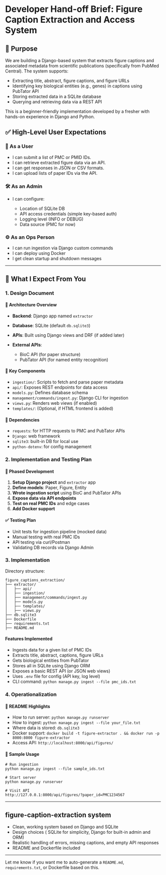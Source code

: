 # Developer Hand-off Brief: Figure Caption Extraction and Access System

## 🎯 Purpose

We are building a Django-based system that extracts figure captions and associated metadata from scientific publications (specifically from PubMed Central). The system supports:

* Extracting title, abstract, figure captions, and figure URLs
* Identifying key biological entities (e.g., genes) in captions using PubTator API
* Storing extracted data in a SQLite database
* Querying and retrieving data via a REST API

This is a beginner-friendly implementation developed by a fresher with hands-on experience in Django and Python.

## ✅ High-Level User Expectations

### 👤 As a User

* I can submit a list of PMC or PMID IDs.
* I can retrieve extracted figure data via an API.
* I can get responses in JSON or CSV formats.
* I can upload lists of paper IDs via the API.

### 🛠️ As an Admin

* I can configure:

  * Location of SQLite DB
  * API access credentials (simple key-based auth)
  * Logging level (INFO or DEBUG)
  * Data source (PMC for now)


### ⚙️ As an Ops Person

* I can run ingestion via Django custom commands
* I can deploy using Docker
* I get clean startup and shutdown messages

---

## 📝 What I Expect From You

### 1. Design Document

#### 🧱 Architecture Overview

* **Backend**: Django app named `extractor`
* **Database**: SQLite (default `db.sqlite3`)
* **APIs**: Built using Django views and DRF (if added later)
* **External APIs**:

  * BioC API (for paper structure)
  * PubTator API (for named entity recognition)

#### 🔑 Key Components

* `ingestion/`: Scripts to fetch and parse paper metadata
* `api/`: Exposes REST endpoints for data access
* `models.py`: Defines database schema
* `management/commands/ingest.py`: Django CLI for ingestion
* `views.py`: Renders web views (if enabled)
* `templates/`: (Optional, if HTML frontend is added)

#### 🧩 Dependencies

* `requests`: for HTTP requests to PMC and PubTator APIs
* `Django`: web framework
* `sqlite3`: built-in DB for local use
* `python-dotenv`: for config management

### 2. Implementation and Testing Plan

#### 🔄 Phased Development

1. **Setup Django project** and `extractor` app
2. **Define models**: Paper, Figure, Entity
3. **Wrote ingestion script** using BioC and PubTator APIs
4. **Expose data via API endpoints**
5. **Test on real PMC IDs** and edge cases
6. **Add Docker support**


#### ✅ Testing Plan

* Unit tests for ingestion pipeline (mocked data)
* Manual testing with real PMC IDs
* API testing via curl/Postman
* Validating DB records via Django Admin

### 3. Implementation

Directory structure:

```
figure_captions_extraction/
├── extractor/
│   ├── api/
│   ├── ingestion/
│   ├── management/commands/ingest.py
│   ├── models.py
│   ├── templates/
│   ├── views.py
├── db.sqlite3
├── Dockerfile
├── requirements.txt
├── README.md
```

#### Features Implemented

* Ingests data for a given list of PMC IDs
* Extracts title, abstract, captions, figure URLs
* Gets biological entities from PubTator
* Stores all in SQLite using Django ORM
* Exposes a basic REST API (or JSON web views)
* Uses `.env` file for config (API key, log level)
* CLI command: `python manage.py ingest --file pmc_ids.txt`

### 4. Operationalization

#### 📘 README Highlights

* How to run server: `python manage.py runserver`
* How to ingest: `python manage.py ingest --file your_file.txt`
* Where data is stored: `db.sqlite3`
* Docker support: `docker build -t figure-extractor . && docker run -p 8000:8000 figure-extractor`
* Access API: `http://localhost:8000/api/figures/`

#### 🧪 Sample Usage

```
# Run ingestion
python manage.py ingest --file sample_ids.txt

# Start server
python manage.py runserver

# Visit API
http://127.0.0.1:8000/api/figures/?paper_id=PMC1234567
```

---

## figure-caption-extraction system

* Clean, working system based on Django and SQLite
* Design choices ( SQLite for simplicity, Django for built-in admin and ORM)
* Realistic handling of errors, missing captions, and empty API responses
* README and Dockerfile included

---

Let me know if you want me to auto-generate a `README.md`, `requirements.txt`, or Dockerfile based on this.
